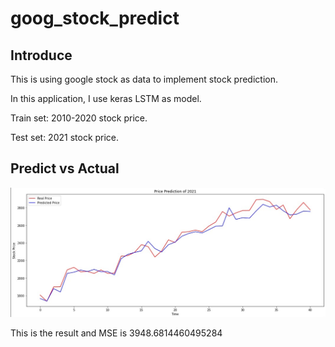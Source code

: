 # goog_stock_predict

## Introduce
This is using google stock as data to implement stock prediction.

In this application, I use keras LSTM as model.

Train set: 2010-2020 stock price.

Test set: 2021 stock price.

## Predict vs Actual

![compare](https://github.com/WeiWeiCheng123/goog_stock_predict/blob/main/compare.jpg)

This is the result and MSE is 3948.6814460495284
